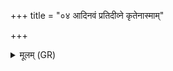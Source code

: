 +++
title = "०४ आदिनवं प्रतिदीव्ने कृतेनास्माम्"

+++
<details><summary>मूलम् (GR)</summary>

आदिनवं प्रतिदीव्ने  
कृतेनास्माँ अभि क्षर । +++(varia lectio ghṛtenā-)+++  
वृक्षम् इवाशन्या जहि  
यो अस्मान् प्रतिदीव्यति ॥
</details>